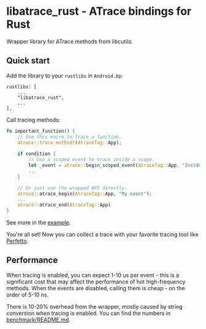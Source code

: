# libatrace_rust - ATrace bindings for Rust

Wrapper library for ATrace methods from libcutils.

## Quick start

Add the library to your `rustlibs` in `Android.bp`:

```text
rustlibs: [
    ...
    "libatrace_rust",
    ...
],
```

Call tracing methods:

```rust
fn important_function() {
    // Use this macro to trace a function.
    atrace::trace_method!(AtraceTag::App);
    
    if condition {
        // Use a scoped event to trace inside a scope.
        let _event = atrace::begin_scoped_event(AtraceTag::App, "Inside a scope");
        ...
    }

    // Or just use the wrapped API directly.
    atrace::atrace_begin(AtraceTag::App, "My event");
    ...
    atrace::atrace_end(AtraceTag::App)
}
```

See more in the [example](./example/src/main.rs).

You're all set! Now you can collect a trace with your favorite tracing tool like
[Perfetto](https://perfetto.dev/docs/data-sources/atrace).

## Performance

When tracing is enabled, you can expect 1-10 us per event - this is a significant cost that may
affect the performance of hot high-frequency methods. When the events are disabled, calling them is
cheap - on the order of 5-10 ns.

There is 10-20% overhead from the wrapper, mostly caused by string conversion when tracing is
enabled. You can find the numbers in [benchmark/README.md](./benchmark/README.md).
